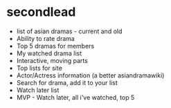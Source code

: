 # secondlead

* list of asian dramas - current and old
* Ability to rate drama
* Top 5 dramas for members
* My watched drama list
* Interactive, moving parts
* Top lists for site
* Actor/Actress information (a better asiandramawiki)
* Search for drama, add it to your list
* Watch later list
* MVP - Watch later, all i've watched, top 5
